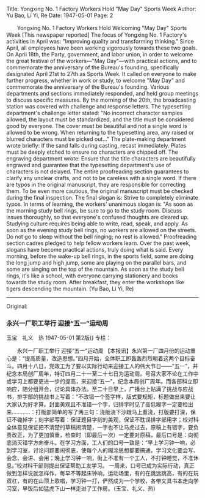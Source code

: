 Title: Yongxing No. 1 Factory Workers Hold "May Day" Sports Week
Author: Yu Bao, Li Yi, Re
Date: 1947-05-01
Page: 2

　　Yongxing No. 1 Factory Workers Hold
    Welcoming "May Day" Sports Week
    [This newspaper reported] The focus of Yongxing No. 1 Factory's activities in April was: "Improving quality and transforming thinking." Since April, all employees have been working vigorously towards these two goals. On April 18th, the Party, government, and labor union, in order to welcome the great festival of the workers—"May Day"—with practical actions, and to commemorate the anniversary of the Bureau's founding, specifically designated April 21st to 27th as Sports Week. It called on everyone to make further progress, whether in work or study, to welcome "May Day" and commemorate the anniversary of the Bureau's founding. Various departments and sections immediately responded, and held group meetings to discuss specific measures. By the morning of the 20th, the broadcasting station was covered with challenge and response letters. The typesetting department's challenge letter stated: "No incorrect character samples allowed, the layout must be standardized, and the title must be considered good by everyone. The cover must be beautiful and not a single word is allowed to be wrong. When returning to the typesetting area, any raised or blurred characters must be picked out..." The plate-making department wrote briefly: If the sand falls during casting, recast immediately. Plates must be deeply etched to ensure no characters are chipped off. The engraving department wrote: Ensure that the title characters are beautifully engraved and guarantee that the typesetting department's use of characters is not delayed. The entire proofreading section guarantees to clarify any unclear drafts, and not to be careless with a single word. If there are typos in the original manuscript, they are responsible for correcting them. To be even more cautious, the original manuscript must be checked during the final inspection. The final slogan is: Strive to completely eliminate typos. In terms of learning, the workers' unanimous slogan is: "As soon as the morning study bell rings, be sure to go to the study room. Discuss issues thoroughly, so that everyone's confused thoughts are cleared up. Studying culture requires being able to write, read, speak, and apply. As soon as the evening study bell rings, no workers are allowed on the streets. Do not go to sleep without the bell ringing; no rest is allowed." Proofreading section cadres pledged to help fellow workers learn.
    Over the past week, slogans have become practical actions, truly doing what is said. Every morning, before the wake-up bell rings, in the sports field, some are doing the long jump and high jump, some are playing on the parallel bars, and some are singing on the top of the mountain. As soon as the study bell rings, it's like a school, with everyone carrying stationery and books towards the study room. After breakfast, they enter the workshops like tigers descending the mountain. (Yu Bao, Li Yi, Re)



<hr /> 

Original: 


### 永兴一厂职工举行  迎接“五一”运动周
玉宝　礼义　热
1947-05-01
第2版()
专栏：

　　永兴一厂职工举行
    迎接“五一”运动周
    【本报讯】永兴第一厂四月份的运动重心是：“提高质量，改造思想。”四月开始，全体职工即轰轰烈烈朝着这两个目标奋斗。四月十八日，党政工为了要以实际行动来迎接工人的伟大节日——“五一”，并纪念本局创厂周年，特订四月二十一至二十七日为运动周。号召大家不论在工作中或学习上都要更进一步的提高，来迎接“五一”，纪念本局创厂周年。而各部科立即响应，随分组开会，讨论具体办法。至二十日早上，广播台上贴满了挑战与应战书，排字部的挑战书上写着：“不改错一个签字样，版式要规矩，标题做出来要让大家认为好才算。封面美观且不准错一个字，归排字时见了高低糊字一定要检出来…………：打版部简单的写了两三句：浇版浇下沙跟马上重浇，打版要打深，保证不锄掉字；刻字部写着：保证题目字刻的美观，保证不耽误排字部用字；校对科全体意见保证把不清楚的草稿闹清楚，一字也不让马虎过去，原稿上有错字，要负责改正，为了更加慎重，检查时（即最后一次）一定要对原稿，最后口号是：向彻底消灭错字方向奋斗。在学习方面，工人们的口号一致是：“早上学习钟一响，必到学习室，讨论问题要闹彻底，使每个人的糊涂思想都要搞通，学习文化要会写、会念、会讲、会用；晚上学习钟一响，街上不准有一个工人，不打钟睡觉，不准休息。”校对科干部则提出保证帮助工友学习。
    一周来，口号已成为实际行动，真正做到怎样说就怎样作，每早不等起床钟响，运动场里，有的在跳远跳高，有的在玩双杠，有的在山顶上歌唱，学习钟一打，俨然成为一个学校，各带文具书本走向学习室，早饭后如猛虎下山一样走进了工作房。（玉宝、礼义、热）
